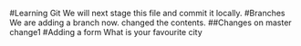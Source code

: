 
#Learning Git
We will next stage this file and commit it locally.
#Branches
We are adding a branch now.
changed the contents.
##Changes on master
change1
#Adding a form
What is your favourite city
